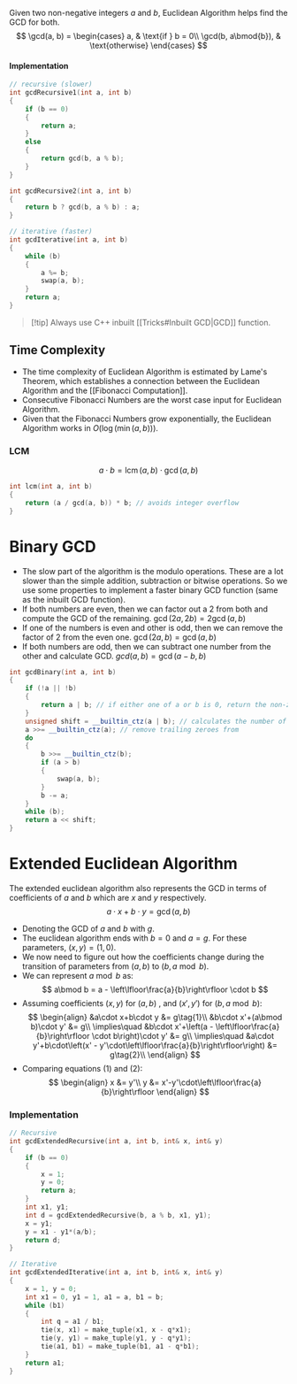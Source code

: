 Given two non-negative integers $a$ and $b$, Euclidean Algorithm helps find the GCD for both.
$$
\gcd(a, b) =
\begin{cases}
a, & \text{if } b = 0\\
\gcd(b, a\bmod{b}), & \text{otherwise}
\end{cases}
$$
#### Implementation
```cpp
// recursive (slower)
int gcdRecursive1(int a, int b)
{
	if (b == 0)
	{
		return a;
	}
	else
	{
		return gcd(b, a % b);
	}
}

int gcdRecursive2(int a, int b)
{
	return b ? gcd(b, a % b) : a;
}

// iterative (faster)
int gcdIterative(int a, int b)
{
	while (b)
	{
		a %= b;
		swap(a, b);
	}
	return a;
}
```

> [!tip] Always use C++ inbuilt [[Tricks#Inbuilt GCD|GCD]] function.
## Time Complexity
- The time complexity of Euclidean Algorithm is estimated by Lame's Theorem, which establishes a connection between the Euclidean Algorithm and the [[Fibonacci Computation]].
- Consecutive Fibonacci Numbers are the worst case input for Euclidean Algorithm.
- Given that the Fibonacci Numbers grow exponentially, the Euclidean Algorithm works in $O\Big(\log\big(\min(a, b)\big)\Big)$.
### LCM
$$
\DeclareMathOperator{\lcm}{lcm}
a\cdot b = \lcm(a,b)\cdot\gcd(a,b)
$$
```cpp
int lcm(int a, int b)
{
	return (a / gcd(a, b)) * b; // avoids integer overflow
}
```
# Binary GCD
- The slow part of the algorithm is the modulo operations. These are a lot slower than the simple addition, subtraction or bitwise operations. So we use some properties to implement a faster binary GCD function (same as the inbuilt GCD function).
- If both numbers are even, then we can factor out a $2$ from both and compute the GCD of the remaining.
  $\gcd(2a, 2b) = 2\gcd(a, b)$
- If one of the numbers is even and other is odd, then we can remove the factor of $2$ from the even one.
  $\gcd(2a, b) = \gcd(a, b)$
- If both numbers are odd, then we can subtract one number from the other and calculate GCD.
  $gcd(a, b) = \gcd(a-b, b)$
```cpp
int gcdBinary(int a, int b)
{
	if (!a || !b)
	{
		return a | b; // if either one of a or b is 0, return the non-zero value
	}
	unsigned shift = __builtin_ctz(a | b); // calculates the number of trailing zeroes in binary form of a | b
	a >>= __builtin_ctz(a); // remove trailing zeroes from 
	do
	{
		b >>= __builtin_ctz(b);
		if (a > b)
		{
			swap(a, b);
		}
		b -= a;
	}
	while (b);
	return a << shift;
}
```
# Extended Euclidean Algorithm
The extended euclidean algorithm also represents the GCD in terms of coefficients of $a$ and $b$ which are $x$ and $y$ respectively.
$$a\cdot x + b\cdot y = \gcd(a, b)$$
- Denoting the GCD of $a$ and $b$ with $g$.
- The euclidean algorithm ends with $b=0$ and $a=g$. For these parameters, $(x, y) = (1, 0)$.
- We now need to figure out how the coefficients change during the transition of parameters from $(a, b)$ to $(b, a\bmod b)$.
- We can represent $a\bmod b$ as:
$$
a\bmod b = a - \left\lfloor\frac{a}{b}\right\rfloor \cdot b
$$
- Assuming coefficients $(x, y)$ for $(a, b)$ , and $(x', y')$ for $(b, a\bmod b)$:
$$
\begin{align}
&a\cdot x+b\cdot y &= g\tag{1}\\
&b\cdot x'+(a\bmod b)\cdot y' &= g\\
\implies\quad &b\cdot x'+\left(a - \left\lfloor\frac{a}{b}\right\rfloor \cdot b\right)\cdot y' &= g\\
\implies\quad &a\cdot y'+b\cdot\left(x' - y'\cdot\left\lfloor\frac{a}{b}\right\rfloor\right) &= g\tag{2}\\
\end{align}
$$
- Comparing equations $(1)$ and $(2)$:
$$
\begin{align}
x &= y'\\
y &= x'-y'\cdot\left\lfloor\frac{a}{b}\right\rfloor
\end{align}
$$
### Implementation
```cpp
// Recursive
int gcdExtendedRecursive(int a, int b, int& x, int& y)
{
	if (b == 0)
	{
		x = 1;
		y = 0;
		return a;
	}
	int x1, y1;
	int d = gcdExtendedRecursive(b, a % b, x1, y1);
	x = y1;
	y = x1 - y1*(a/b);
	return d;
}

// Iterative
int gcdExtendedIterative(int a, int b, int& x, int& y)
{
	x = 1, y = 0;
	int x1 = 0, y1 = 1, a1 = a, b1 = b;
	while (b1)
	{
		int q = a1 / b1;
		tie(x, x1) = make_tuple(x1, x - q*x1);
		tie(y, y1) = make_tuple(y1, y - q*y1);
		tie(a1, b1) = make_tuple(b1, a1 - q*b1);
	}
	return a1;
}
```